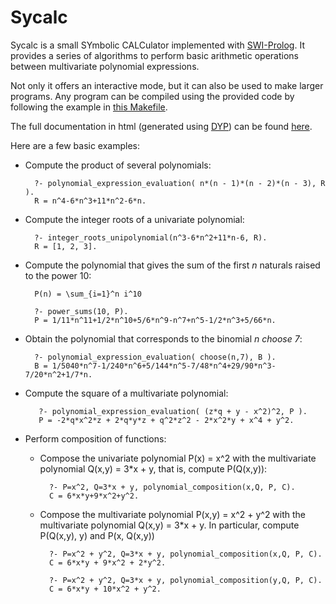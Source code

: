 # Sycalc

Sycalc is a small SYmbolic CALCulator implemented with [SWI-Prolog](http://www.swi-prolog.org/).
It provides a series of algorithms to perform basic arithmetic operations between multivariate
polynomial expressions.

Not only it offers an interactive mode, but it can also be used to make larger programs. Any
program can be compiled using the provided code by following the example in [this Makefile](https://github.com/lluisalemanypuig/sycalc/blob/master/build/Makefile.release).

The full documentation in html (generated using [DYP](https://github.com/lluisalemanypuig/docyourprolog))
can be found [here](https://github.com/lluisalemanypuig/sycalc/tree/master/docs).

Here are a few basic examples:
- Compute the product of several polynomials:

        ?- polynomial_expression_evaluation( n*(n - 1)*(n - 2)*(n - 3), R ).
        R = n^4-6*n^3+11*n^2-6*n.
        
- Compute the integer roots of a univariate polynomial:

        ?- integer_roots_unipolynomial(n^3-6*n^2+11*n-6, R).
        R = [1, 2, 3].

- Compute the polynomial that gives the sum of the first _n_ naturals raised to the power 10:

        P(n) = \sum_{i=1}^n i^10
        
        ?- power_sums(10, P).
        P = 1/11*n^11+1/2*n^10+5/6*n^9-n^7+n^5-1/2*n^3+5/66*n.

- Obtain the polynomial that corresponds to the binomial _n choose 7_:

        ?- polynomial_expression_evaluation( choose(n,7), B ).
        B = 1/5040*n^7-1/240*n^6+5/144*n^5-7/48*n^4+29/90*n^3-7/20*n^2+1/7*n.

- Compute the square of a multivariate polynomial:

         ?- polynomial_expression_evaluation( (z*q + y - x^2)^2, P ).
         P = -2*q*x^2*z + 2*q*y*z + q^2*z^2 - 2*x^2*y + x^4 + y^2.

- Perform composition of functions:
    - Compose the univariate polynomial P(x) = x^2 with the multivariate polynomial Q(x,y) = 3*x + y,
    that is, compute P(Q(x,y)):
    
            ?- P=x^2, Q=3*x + y, polynomial_composition(x,Q, P, C).
            C = 6*x*y+9*x^2+y^2.

    - Compose the multivariate polynomial P(x,y) = x^2 + y^2 with the multivariate polynomial Q(x,y) = 3*x + y.
    In particular, compute P(Q(x,y), y) and P(x, Q(x,y))
    
            ?- P=x^2 + y^2, Q=3*x + y, polynomial_composition(x,Q, P, C).
            C = 6*x*y + 9*x^2 + 2*y^2.
            
            ?- P=x^2 + y^2, Q=3*x + y, polynomial_composition(y,Q, P, C).
            C = 6*x*y + 10*x^2 + y^2.
